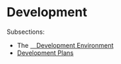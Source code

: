 # Development

Subsections:

* The [ Development Environment](2100-dev-env.html)
* [Development Plans](2500-dev-plans.html)
